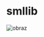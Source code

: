 # smllib

![obraz](https://github.com/user-attachments/assets/c2afd6df-4012-4a0e-a99f-f64986fba9e6)

